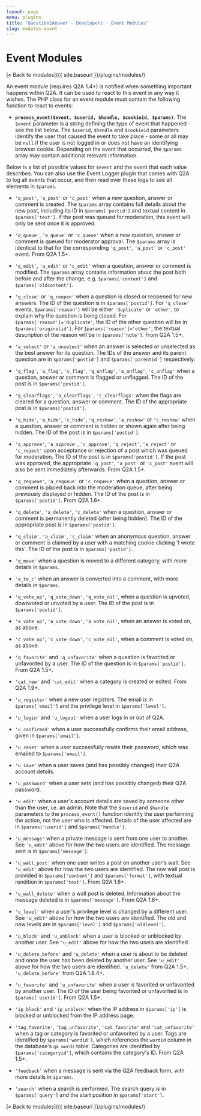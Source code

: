 ```yaml
---
layout: page
menu: plugins
title: "Question2Answer - Developers - Event Modules"
slug: modules-event
---
```


# Event Modules

[« Back to modules]({{ site.baseurl }}/plugins/modules/)

An event module (requires Q2A 1.4+) is notified when something important happens within Q2A. It can be used to react to this event in any way it wishes. The PHP class for an event module must contain the following function to react to events:

- **`process_event($event, $userid, $handle, $cookieid, $params)`**. The `$event` parameter is a string defining the type of event that happened - see the list below. The `$userid`, `$handle` and `$cookieid` parameters identify the user that caused the event to take place - some or all may be `null` if the user is not logged in or does not have an identifying browser cookie. Depending on the event that occurred, the `$params` array may contain additional relevant information.

Below is a list of possible values for `$event` and the event that each value describes. You can also use the Event Logger plugin that comes with Q2A to log all events that occur, and then read over these logs to see all elements in `$params`.

- `'q_post'`, `'a_post'` or `'c_post'` when a new question, answer or comment is created. The `$params` array contains full details about the new post, including its ID in `$params['postid']` and textual content in `$params['text']`. If the post was queued for moderation, this event will only be sent once it is approved.

- `'q_queue'`, `'a_queue'` or `'c_queue'` when a new question, answer or comment is queued for moderator approval. The `$params` array is identical to that for the corresponding `'q_post'`, `'a_post'` or `'c_post'` event. From Q2A 1.5+.

- `'q_edit'`, `'a_edit'` or `'c_edit'` when a question, answer or comment is modified. The `$params` array contains information about the post both before and after the change, e.g. `$params['content']` and `$params['oldcontent']`.

- `'q_close'` or `'q_reopen'` when a question is closed or reopened for new answers. The ID of the question is in `$params['postid']`. For `'q_close'` events, `$params['reason']` will be either `'duplicate'` or `'other'`, to explain why the question is being closed. For `$params['reason']='duplicate'`, the ID of the other question will be in `$params['originalid']`. For `$params['reason']='other'`, the textual description of the reason will be in `$params['note']`. From Q2A 1.5+.

- `'a_select'` or `'a_unselect'` when an answer is selected or unselected as the best answer for its question. The IDs of the answer and its parent question are in `$params['postid']` and `$params['parentid']` respectively.

- `'q_flag'`, `'a_flag'`, `'c_flag'`, `'q_unflag'`, `'a_unflag'`, `'c_unflag'` when a question, answer or comment is flagged or unflagged. The ID of the post is in `$params['postid']`.

- `'q_clearflags'`, `'a_clearflags'`, `'c_clearflags'` when the flags are cleared for a question, answer or comment. The ID of the appropriate post is in `$params['postid']`.

- `'q_hide'`, `'a_hide'`, `'c_hide'`, `'q_reshow'`, `'a_reshow'` or `'c_reshow'` when a question, answer or comment is hidden or shown again after being hidden. The ID of the post is in `$params['postid']`.

- `'q_approve'`, `'a_approve'`, `'c_approve'`, `'q_reject'`, `'a_reject'` or `'c_reject'` upon acceptance or rejection of a post which was queued for moderation. The ID of the post is in `$params['postid']`. If the post was approved, the appropriate `'q_post'`, `'a_post'` or `'c_post'` event will also be sent immediately afterwards. From Q2A 1.5+.

- `'q_requeue'`, `'a_requeue'` or `'c_requeue'` when a question, answer or comment is placed back into the moderation queue, after being previously displayed or hidden. The ID of the post is in `$params['postid']`. From Q2A 1.6+.

- `'q_delete'`, `'a_delete'`, `'c_delete'` when a question, answer or comment is permanently deleted (after being hidden). The ID of the appropriate post is in `$params['postid']`.

- `'q_claim'`, `'a_claim'`, `'c_claim'` when an anonymous question, answer or comment is claimed by a user with a matching cookie clicking 'I wrote this'. The ID of the post is in `$params['postid']`.

- `'q_move'` when a question is moved to a different category, with more details in `$params`.

- `'a_to_c'` when an answer is converted into a comment, with more details in `$params`.

- `'q_vote_up'`, `'q_vote_down'`, `'q_vote_nil'`,  when a question is upvoted, downvoted or unvoted by a user. The ID of the post is in `$params['postid']`.

- `'a_vote_up'`, `'a_vote_down'`, `'a_vote_nil'`, when an answer is voted on, as above.

- `'c_vote_up'`, `'c_vote_down'`, `'c_vote_nil'`, when a comment is voted on, as above.

- `'q_favorite'` and `'q_unfavorite'` when a question is favorited or unfavorited by a user. The ID of the question is in `$params['postid']`. From Q2A 1.5+.

- `'cat_new'` and `'cat_edit'` when a category is created or edited. From Q2A 1.9+.

- `'u_register'` when a new user registers. The email is in `$params['email']` and the privilege level in `$params['level']`.

- `'u_login'` and `'u_logout'` when a user logs in or out of Q2A.

- `'u_confirmed'` when a user successfully confirms their email address, given in `$params['email']`.

- `'u_reset'` when a user successfully resets their password, which was emailed to `$params['email']`.

- `'u_save'` when a user saves (and has possibly changed) their Q2A account details.

- `'u_password'` when a user sets (and has possibly changed) their Q2A password.

- `'u_edit'` when a user's account details are saved by someone other than the user, i.e. an admin. Note that the `$userid` and `$handle` parameters to the `process_event()` function identify the user performing the action, not the user who is affected. Details of the user affected are in `$params['userid']` and `$params['handle']`.

- `'u_message'` when a private message is sent from one user to another. See `'u_edit'` above for how the two users are identified. The message sent is in `$params['message']`.

- `'u_wall_post'` when one user writes a post on another user's wall. See `'u_edit'` above for how the two users are identified. The raw wall post is provided in `$params['content']` and `$params['format']`, with textual rendition in `$params['text']`. From Q2A 1.6+.

- `'u_wall_delete'` when a wall post is deleted. Information about the message deleted is in `$params['message']`. From Q2A 1.6+.

- `'u_level'` when a user's privilege level is changed by a different user. See `'u_edit'` above for how the two users are identified. The old and new levels are in `$params['level']` and `$params['oldlevel']`.

- `'u_block'` and `'u_unblock'` when a user is blocked or unblocked by another user. See `'u_edit'` above for how the two users are identified.

- `'u_delete_before'` and `'u_delete'` when a user is about to be deleted and once the user has been deleted by another user. See `'u_edit'` above for how the two users are identified. `'u_delete'` from Q2A 1.5+. `'u_delete_before'` from Q2A 1.8.4+.

- `'u_favorite'` and `'u_unfavorite'` when a user is favorited or unfavorited by another user. The ID of the user being favorited or unfavorited is in `$params['userid']`. From Q2A 1.5+.

- `'ip_block'` and `'ip_unblock'` when the IP address in `$params['ip']` is blocked or unblocked from the IP address page.

- `'tag_favorite'`, `'tag_unfavorite'`, `'cat_favorite'` and `'cat_unfavorite'` when a tag or category is favorited or unfavorited by a user. Tags are identified by `$params['wordid']`, which references the `wordid` column in the database's `qa_words` table. Categories are identified by `$params['categoryid']`, which contains the category's ID. From Q2A 1.5+.

- `'feedback'` when a message is sent via the Q2A feedback form, with more details in `$params`.

- `'search'` when a search is performed. The search query is in `$params['query']` and the start position in `$params['start']`.

[« Back to modules]({{ site.baseurl }}/plugins/modules/)
